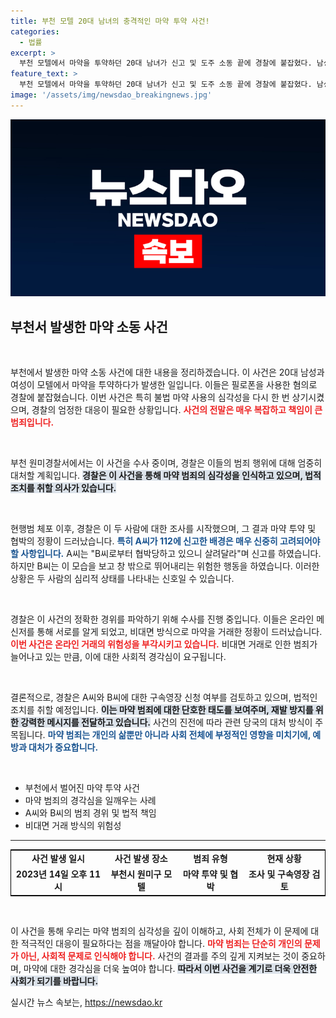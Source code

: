 ```yaml
---
title: 부천 모텔 20대 남녀의 충격적인 마약 투약 사건!
categories:
  - 법률
excerpt: >
  부천 모텔에서 마약을 투약하던 20대 남녀가 신고 및 도주 소동 끝에 경찰에 붙잡혔다. 남성은 협박을 이유로 112에 신고하고, 여성은 창밖으로 뛰어내렸다. 경찰은 구속영장 신청을 검토 중이다.
feature_text: >
  부천 모텔에서 마약을 투약하던 20대 남녀가 신고 및 도주 소동 끝에 경찰에 붙잡혔다. 남성은 협박을 이유로 112에 신고하고, 여성은 창밖으로 뛰어내렸다. 경찰은 구속영장 신청을 검토 중이다.
image: '/assets/img/newsdao_breakingnews.jpg'
---
```


<p><img src="/assets/img/newsdao_breakingnews.jpg" alt="koreaapp 속보" /></p>

<h2 data-ke-size="size26">부천서 발생한 마약 소동 사건</h2>

<p data-ke-size="size16">&nbsp;</p>

<p>부천에서 발생한 마약 소동 사건에 대한 내용을 정리하겠습니다. 이 사건은 20대 남성과 여성이 모텔에서 마약을 투약하다가 발생한 일입니다. 이들은 필로폰을 사용한 혐의로 경찰에 붙잡혔습니다. 이번 사건은 특히 불법 마약 사용의 심각성을 다시 한 번 상기시켰으며, 경찰의 엄정한 대응이 필요한 상황입니다. <b><span style="color: #ee2323;">사건의 전말은 매우 복잡하고 책임이 큰 범죄입니다.</span></b> </p>

<p data-ke-size="size16">&nbsp;</p>

<p>부천 원미경찰서에서는 이 사건을 수사 중이며, 경찰은 이들의 범죄 행위에 대해 엄중히 대처할 계획입니다. <b><span style="background-color: #21538527;">경찰은 이 사건을 통해 마약 범죄의 심각성을 인식하고 있으며, 법적 조치를 취할 의사가 있습니다.</span></b> </p>

<p data-ke-size="size16">&nbsp;</p>

<p>현행범 체포 이후, 경찰은 이 두 사람에 대한 조사를 시작했으며, 그 결과 마약 투약 및 협박의 정황이 드러났습니다. <b><span style="color: #1a5490;">특히 A씨가 112에 신고한 배경은 매우 신중히 고려되어야 할 사항입니다.</span></b> A씨는 "B씨로부터 협박당하고 있으니 살려달라"며 신고를 하였습니다. 하지만 B씨는 이 모습을 보고 창 밖으로 뛰어내리는 위험한 행동을 하였습니다. 이러한 상황은 두 사람의 심리적 상태를 나타내는 신호일 수 있습니다.</p>

<p data-ke-size="size16">&nbsp;</p>

<p>경찰은 이 사건의 정확한 경위를 파악하기 위해 수사를 진행 중입니다. 이들은 온라인 메신저를 통해 서로를 알게 되었고, 비대면 방식으로 마약을 거래한 정황이 드러났습니다. <b><span style="color: #ee2323;">이번 사건은 온라인 거래의 위험성을 부각시키고 있습니다.</span></b> 비대면 거래로 인한 범죄가 늘어나고 있는 만큼, 이에 대한 사회적 경각심이 요구됩니다.</p>

<p data-ke-size="size16">&nbsp;</p>

<p>결론적으로, 경찰은 A씨와 B씨에 대한 구속영장 신청 여부를 검토하고 있으며, 법적인 조치를 취할 예정입니다. <b><span style="background-color: #21538527;">이는 마약 범죄에 대한 단호한 태도를 보여주며, 재발 방지를 위한 강력한 메시지를 전달하고 있습니다.</span></b> 사건의 진전에 따라 관련 당국의 대처 방식이 주목됩니다. <b><span style="color: #1a5490;">마약 범죄는 개인의 삶뿐만 아니라 사회 전체에 부정적인 영향을 미치기에, 예방과 대처가 중요합니다.</span></b> </p>

<p data-ke-size="size16">&nbsp;</p>

<ul>
    <li>부천에서 벌어진 마약 투약 사건</li>
    <li>마약 범죄의 경각심을 일깨우는 사례</li>
    <li>A씨와 B씨의 범죄 경위 및 법적 책임</li>
    <li>비대면 거래 방식의 위험성</li>
</ul>

<hr>

<table style="width: 100%; border-collapse: collapse; border: 1px solid black;">
    <tr>
        <td style="text-align: center; height: 17px;"><b>사건 발생 일시</b></td>
        <td style="text-align: center; height: 17px;"><b>사건 발생 장소</b></td>
        <td style="text-align: center; height: 17px;"><b>범죄 유형</b></td>
        <td style="text-align: center; height: 17px;"><b>현재 상황</b></td>
    </tr>
    <tr>
        <td style="text-align: center; height: 17px;"><b>2023년 14일 오후 11시</b></td>
        <td style="text-align: center; height: 17px;"><b>부천시 원미구 모텔</b></td>
        <td style="text-align: center; height: 17px;"><b>마약 투약 및 협박</b></td>
        <td style="text-align: center; height: 17px;"><b>조사 및 구속영장 검토</b></td>
    </tr>
</table>

<p data-ke-size="size16">&nbsp;</p>

<p>이 사건을 통해 우리는 마약 범죄의 심각성을 깊이 이해하고, 사회 전체가 이 문제에 대한 적극적인 대응이 필요하다는 점을 깨달아야 합니다. <b><span style="color: #ee2323;">마약 범죄는 단순히 개인의 문제가 아닌, 사회적 문제로 인식해야 합니다.</span></b>  사건의 결과를 주의 깊게 지켜보는 것이 중요하며, 마약에 대한 경각심을 더욱 높여야 합니다. <b><span style="background-color: #21538527;">따라서 이번 사건을 계기로 더욱 안전한 사회가 되기를 바랍니다.</span></b></p>
실시간 뉴스 속보는, <a href="https://newsdao.kr" rel="dofollow">https://newsdao.kr</a>


